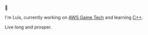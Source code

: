 🖖

I'm Luís, currently working on [AWS Game Tech](https://aws.amazon.com/gametech/) and learning [C++](https://github.com/isocpp).


Live long and prosper.
